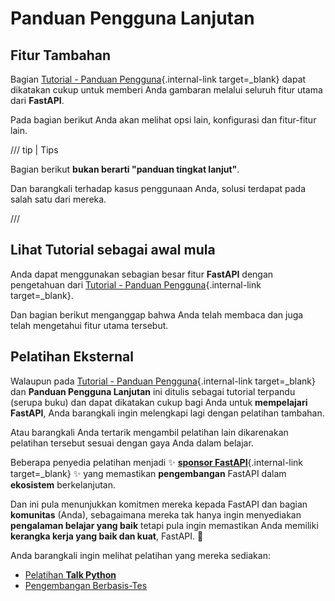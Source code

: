 # Panduan Pengguna Lanjutan

## Fitur Tambahan

Bagian [Tutorial - Panduan Pengguna](../tutorial/index.md){.internal-link target=_blank} dapat dikatakan cukup untuk memberi Anda gambaran melalui seluruh fitur utama dari **FastAPI**.

Pada bagian berikut Anda akan melihat opsi lain, konfigurasi dan fitur-fitur lain.

/// tip | Tips

Bagian berikut **bukan berarti "panduan tingkat lanjut"**.

Dan barangkali terhadap kasus penggunaan Anda, solusi terdapat pada salah satu dari mereka.

///

## Lihat Tutorial sebagai awal mula

Anda dapat menggunakan sebagian besar fitur **FastAPI** dengan pengetahuan dari [Tutorial - Panduan Pengguna](../tutorial/index.md){.internal-link target=_blank}.

Dan bagian berikut menganggap bahwa Anda telah membaca dan juga telah mengetahui fitur utama tersebut.

## Pelatihan Eksternal

Walaupun pada [Tutorial - Panduan Pengguna](../tutorial/index.md){.internal-link target=_blank} dan **Panduan Pengguna Lanjutan** ini ditulis sebagai tutorial terpandu (serupa buku) dan dapat dikatakan cukup bagi Anda untuk **mempelajari FastAPI**, Anda barangkali ingin melengkapi lagi dengan pelatihan tambahan.

Atau barangkali Anda tertarik mengambil pelatihan lain dikarenakan pelatihan tersebut sesuai dengan gaya Anda dalam belajar.

Beberapa penyedia pelatihan menjadi ✨ [**sponsor FastAPI**](../help-fastapi.md#penyedia-sponsor){.internal-link target=_blank} ✨ yang memastikan **pengembangan** FastAPI dalam **ekosistem** berkelanjutan.

Dan ini pula menunjukkan komitmen mereka kepada FastAPI dan bagian **komunitas** (Anda), sebagaimana mereka tak hanya ingin menyediakan **pengalaman belajar yang baik** tetapi pula ingin memastikan Anda memiliki **kerangka kerja yang baik dan kuat**, FastAPI. 🙇

Anda barangkali ingin melihat pelatihan yang mereka sediakan:

* <a href="https://training.talkpython.fm/fastapi-courses" class="external-link" target="_blank">Pelatihan __Talk Python__</a>
* <a href="https://testdriven.io/courses/tdd-fastapi/" class="external-link" target="_blank">Pengembangan Berbasis-Tes</a>
